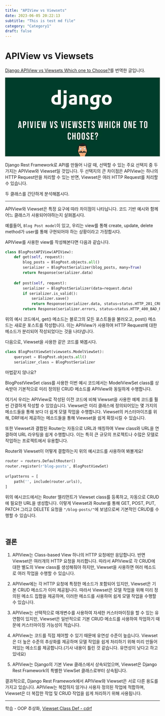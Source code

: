 ```yaml
---
title: "APIView vs Viewsets"
date: 2023-06-05 20:22:13
subtitle: "This is test md file"
category: "Category1"
draft: false
---
```


# APIView vs Viewsets
  
[Django APIView vs Viewsets Which one to Choose?](https://medium.com/@p0zn/django-apiview-vs-viewsets-which-one-to-choose-c8945e538af4)를 번역한 글입니다.

![APIView_Viewset](apiview_viewset.webp)

Django Rest Framework로 API를 만들어 나갈 때, 선택할 수 있는 주요 선택지 중 두가지는 APIView와 Viewset일 것입니다. 두 선택지의 큰 차이점은 APIView는 하나의 HTTP Request만을 처리할 수 있는 반면, Viewset은 여러 HTTP Request를 처리할 수 있습니다.

두 클래스를 간단하게 분석해봅시다.

<hr/>

APIView와 Viewset은 특정 요구에 따라 차이점이 나타납니다. 코드 기반 예시와 함께 어느 클래스가 사용되어야하는지 살펴봅시다.

예를들어, `Blog Post model`이 있고, 우리는 view를 통해 create, update, delete method가 user를 통해 구현되어야 하는 상황이라고 가정합시다.  

APIView를 사용한 view를 작성해본다면 다음과 같습니다.

```python
class BlogPostAPIView(APIView):
    def get(self, request):
        blog_posts = BlogPost.objects.all()
        serializer = BlogPostSerializer(blog_posts, many=True)
        return Response(serializer.data)
    
    def post(self, request):
        serializer = BlogPostSerializer(data=request.data)
        if serializer.is_valid():
            serializer.save()
            return Response(serializer.data, status=status.HTTP_201_CREATED)
        return Response(serializer.errors, status=status.HTTP_400_BAD_REQUEST)
```

위의 예시 코드에서, get() 메소드는 블로그의 모든 포스트들을 불러오고, post() 메소드는 새로운 포스트를 작성합니다. 이는 APIView가 사용하여 HTTP Request에 대한 메소드가 분리되어 작성되었다는 것을 나타냅니다.

다음으로, Viewset을 사용한 같은 코드를 봐봅시다.

```python
class BlogPostViewSet(viewsets.ModelViewSet):
    queryset = BlogPost.objects.all()
    serializer_class = BlogPostSerializer
```

마법같지 않나요?

BlogPostViewSet class를 사용한 이번 예시 코드에서는 ModelViewSet class를 상속받아 기본적으로 미리 정의된 CRUD 메소드를 APIView와 동일하게 수행합니다.

여기서 우리는 APIView로 작성된 이전 코드에 비해 Viewset을 사용한 예제 코드를 훨씬 간결하게 작성할 수 있었습니다. Viewset은 미리 클래스에 정의되어있는 몇 가지의 메소드들을 통해 보다 더 쉽게 모델 작업을 수행합니다. Viewset의 커스터마이즈를 위해, DRF에서 제공하는 메소드들을 통해 Viewset을 쉽게 확장시킬 수 있습니다.

또한 Viewset과 결합된 Router는 자동으로 URL과 매칭하여 View class와 URL을 연결하여 URL 라우팅을 쉽게 수행합니다. 이는 특히 큰 규모의 프로젝트나 수많은 모델로 작업하는 프로젝트에서 유용합니다.

Router와 Viewset이 어떻게 결합하는지 위의 예시코드를 사용하여 봐볼게요!

```python
router = routers.DefaultRouter()
router.register(r'blog-posts', BlogPostViewSet)

urlpatterns = [
    path('', include(router.urls)),
]
```

위의 예시코드에서는 Router 엘리먼트가 Viewset class를 등록하고, 자동으로 CRUD 에 필요한 URL을 생성합니다. 이렇게 Viewset과 Router를 통해 GET, POST, PUT, PATCH 그리고 DELETE 요청을 `"/blog-posts/"`에 보냄으로써 기본적인 CRUD를 수행할 수 있습니다.

<br/>

## 결론

1. APIView는 Class-based View 하나의 HTTP 요청에만 응답합니다. 반면 Viewset은 여러개의 HTTP 요청을 처리합니다. 따라서 APIView로 각 CRUD에 대한 별도의 View class를 생성해줘야 하지만, Viewset을 사용하면 여러 메소드로 여러 작업을 수행할 수 있습니다.  

2. APIView에는 각 HTTP 요청에 특정한 메소드가 포함되어 있지만, Viewset은 기본 CRUD 메소드가 이미 제공됩니다. 따라서 Viewset은 모델 작업을 위해 미리 정의된 메소드 집합을 제공하며, 이러한 메소드를 사용하여 쉽게 모델 작업을 수행할 수 있습니다.  

3. APIView는 선택적으로 매개변수를 사용하여 자세한 커스터마이징을 할 수 있는 유연함이 있지만, Viewset은 일반적으로 기본 CRUD 메소드를 사용하여 작업하기 때문에 커스터마이징 가능성이 적습니다.  

4. APIView는 코드를 직접 제어할 수 있기 때문에 유연성 수준이 높습니다. Viewset은 더 높은 수준의 추상화를 제공하며 모델 작업을 쉽게 처리하기 위해 미리 만들어져있는 메소드를 제공합니다.(기사 내용이 틀린 것 같습니다. 유연성이 낮다고 하고있네요)

5. APIView는 Django의 기본 View 클래스에서 상속되었으며, Viewset은 Django Rest Framework의 특별한 ViewSet 클래스로부터 상속됩니다.

결과적으로, Django Rest Framework에서 APIView와 Viewset은 서로 다른 용도를 가지고 있습니다. APIView는 복잡하지 않거나 사용자 정의된 작업에 적합하며, Viewset은 더 복잡한 작업 및 CRUD 작업을 쉽게 처리하기 위해 사용됩니다.

---

학습 - OOP 추상화, [Viewset Class Def - cdrf](https://www.cdrf.co/3.13/rest_framework.viewsets/GenericViewSet.html)
